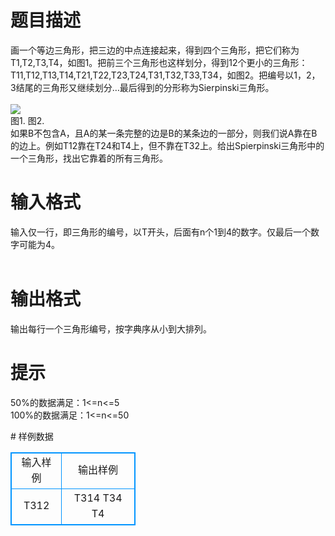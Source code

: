 # 

 
 # 题目描述 
<p>
画一个等边三角形，把三边的中点连接起来，得到四个三角形，把它们称为T1,T2,T3,T4，如图1。把前三个三角形也这样划分，得到12个更小的三角形：T11,T12,T13,T14,T21,T22,T23,T24,T31,T32,T33,T34，如图2。把编号以1，2，3结尾的三角形又继续划分…最后得到的分形称为Sierpinski三角形。<br><br><img border="0" src="/source/joyoi/tyvj-2203/img/aHR0cDovL3d3dy5qb3lvaS5jbi9wcm9ibGVtL3R5dmotMjIwMy9wcm9ibGVtc19pbWFnZXMvMjU1Mi8xMjU4LmpwZw==.jpg"> <br>图1.                                          图2.<br>如果B不包含A，且A的某一条完整的边是B的某条边的一部分，则我们说A靠在B的边上。例如T12靠在T24和T4上，但不靠在T32上。给出Spierpinski三角形中的一个三角形，找出它靠着的所有三角形。<br></p> 

 
 # 输入格式 
<p>
输入仅一行，即三角形的编号，以T开头，后面有n个1到4的数字。仅最后一个数字可能为4。<br><br></p> 

 
 # 输出格式 
<p>
输出每行一个三角形编号，按字典序从小到大排列。<br></p> 

 
 # 提示 
<p>
50%的数据满足：1<=n<=5<br>100%的数据满足：1<=n<=50<br></p> 
# 样例数据
<style>
        table,table tr th, table tr td { border:1px solid #0094ff; }
        table { width: 200px; min-height: 25px; line-height: 25px; text-align: center; border-collapse: collapse;}   
    </style>
<table>
	<tr>
		<td>输入样例</td>
		<td>输出样例</td>
	</tr>
<tr><td>T312

</td><td>T314
T34
T4
</td></tr></table>
